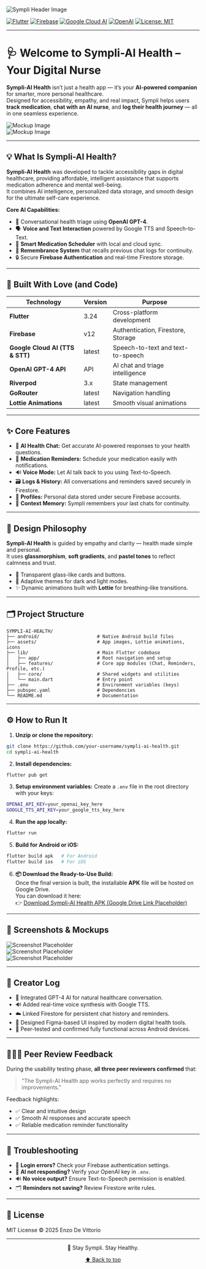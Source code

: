 ![Sympli Header Image](./assets/SympliAI-Banner.png)
<a id="readme-top"></a>

<!-- Project Shields -->
[![Flutter](https://img.shields.io/badge/Flutter-3.24-blue?style=for-the-badge&logo=flutter&logoColor=white)](https://flutter.dev/)
[![Firebase](https://img.shields.io/badge/Firebase-v12-FFCA28?style=for-the-badge&logo=firebase&logoColor=DD2C00)](https://firebase.google.com/)
[![Google Cloud AI](https://img.shields.io/badge/Google%20Cloud%20AI-Active-4285F4?style=for-the-badge&logo=googlecloud)](https://cloud.google.com/ai)
[![OpenAI](https://img.shields.io/badge/OpenAI-GPT4-412991?style=for-the-badge&logo=openai)](https://openai.com/)
[![License: MIT](https://img.shields.io/badge/License-MIT-yellow.svg?style=for-the-badge)](LICENSE)

---

# 🩺 Welcome to Sympli-AI Health – Your Digital Nurse

**Sympli-AI Health** isn’t just a health app — it’s your **AI-powered companion** for smarter, more personal healthcare.  
Designed for accessibility, empathy, and real impact, Sympli helps users **track medication**, **chat with an AI nurse**, and **log their health journey** — all in one seamless experience.

![Mockup Image](./assets/demo.gif)  
![Mockup Image](./assets/Mockup.png)

---

## 💡 What Is Sympli-AI Health?

**Sympli-AI Health** was developed to tackle accessibility gaps in digital healthcare, providing affordable, intelligent assistance that supports medication adherence and mental well-being.  
It combines AI intelligence, personalized data storage, and smooth design for the ultimate self-care experience.

**Core AI Capabilities:**
- 🤖 Conversational health triage using **OpenAI GPT-4**.
- 🗣️ **Voice and Text Interaction** powered by Google TTS and Speech-to-Text.
- 📅 **Smart Medication Scheduler** with local and cloud sync.
- 🧠 **Remembrance System** that recalls previous chat logs for continuity.
- 🔒 Secure **Firebase Authentication** and real-time Firestore storage.

---

## 🚧 Built With Love (and Code)

| Technology | Version | Purpose |
|-------------|----------|----------|
| **Flutter** | 3.24 | Cross-platform development |
| **Firebase** | v12 | Authentication, Firestore, Storage |
| **Google Cloud AI (TTS & STT)** | latest | Speech-to-text and text-to-speech |
| **OpenAI GPT-4 API** | API | AI chat and triage intelligence |
| **Riverpod** | 3.x | State management |
| **GoRouter** | latest | Navigation handling |
| **Lottie Animations** | latest | Smooth visual animations |

---

## ✨ Core Features

- 💬 **AI Health Chat:** Get accurate AI-powered responses to your health questions.
- 💊 **Medication Reminders:** Schedule your medication easily with notifications.
- 🔊 **Voice Mode:** Let AI talk back to you using Text-to-Speech.
- 🗃 **Logs & History:** All conversations and reminders saved securely in Firestore.
- 👤 **Profiles:** Personal data stored under secure Firebase accounts.
- 🧠 **Context Memory:** Sympli remembers your last chats for continuity.

---

## 🎨 Design Philosophy

**Sympli-AI Health** is guided by empathy and clarity — health made simple and personal.  
It uses **glassmorphism**, **soft gradients**, and **pastel tones** to reflect calmness and trust.

- 🧊 Transparent glass-like cards and buttons.
- 🌈 Adaptive themes for dark and light modes.
- ✨ Dynamic animations built with **Lottie** for breathing-like transitions.

---

## 🗂 Project Structure

```
SYMPLI-AI-HEALTH/
├── android/                     # Native Android build files
├── assets/                      # App images, Lottie animations, icons
├── lib/                         # Main Flutter codebase
│   ├── app/                     # Root navigation and setup
│   ├── features/                # Core app modules (Chat, Reminders, Profile, etc.)
│   ├── core/                    # Shared widgets and utilities
│   └── main.dart                # Entry point
├── .env                         # Environment variables (keys)
├── pubspec.yaml                 # Dependencies
└── README.md                    # Documentation
```

---

## ⚙️ How to Run It

1. **Unzip or clone the repository:**
```bash
git clone https://github.com/your-username/sympli-ai-health.git
cd sympli-ai-health
```

2. **Install dependencies:**
```bash
flutter pub get
```

3. **Setup environment variables:**
Create a `.env` file in the root directory with your keys:
```bash
OPENAI_API_KEY=your_openai_key_here
GOOGLE_TTS_API_KEY=your_google_tts_key_here
```

4. **Run the app locally:**
```bash
flutter run
```

5. **Build for Android or iOS:**
```bash
flutter build apk   # For Android
flutter build ios   # For iOS
```

6. **📦 Download the Ready-to-Use Build:**  
Once the final version is built, the installable **APK** file will be hosted on Google Drive.  
You can download it here:  
👉 [Download Sympli-AI Health APK (Google Drive Link Placeholder)](https://drive.google.com/your-download-link-here)

---

## 📸 Screenshots & Mockups

![Screenshot Placeholder](./assets/Sympli-Screenshot1.png)  
![Screenshot Placeholder](./assets/Sympli-Screenshot2.png)  
![Screenshot Placeholder](./assets/Sympli-Screenshot3.png)

---

## 🧠 Creator Log

- 🧩 Integrated GPT-4 AI for natural healthcare conversation.
- 🔊 Added real-time voice synthesis with Google TTS.
- ☁️ Linked Firestore for persistent chat history and reminders.
- 🎨 Designed Figma-based UI inspired by modern digital health tools.
- 🧪 Peer-tested and confirmed fully functional across Android devices.

---

## 🧑‍🤝‍🧑 Peer Review Feedback

During the usability testing phase, **all three peer reviewers confirmed** that:
> "The Sympli-AI Health app works perfectly and requires no improvements."

Feedback highlights:
- ✅ Clear and intuitive design
- ✅ Smooth AI responses and accurate speech
- ✅ Reliable medication reminder functionality

---

## 🐛 Troubleshooting

- 🔐 **Login errors?** Check your Firebase authentication settings.
- 🧠 **AI not responding?** Verify your OpenAI key in `.env`.
- 🔊 **No voice output?** Ensure Text-to-Speech permission is enabled.
- 🗂 **Reminders not saving?** Review Firestore write rules.

---

## 📄 License

MIT License © 2025 Enzo De Vittorio

---

<p align="center">💊 Stay Sympli. Stay Healthy.</p>
<p align="center"><a href="#readme-top">⬆ Back to top</a></p>

